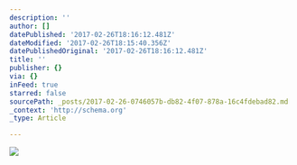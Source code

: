 ```yaml
---
description: ''
author: []
datePublished: '2017-02-26T18:16:12.481Z'
dateModified: '2017-02-26T18:15:40.356Z'
datePublishedOriginal: '2017-02-26T18:16:12.481Z'
title: ''
publisher: {}
via: {}
inFeed: true
starred: false
sourcePath: _posts/2017-02-26-0746057b-db82-4f07-878a-16c4fdebad82.md
_context: 'http://schema.org'
_type: Article

---
```

![](https://the-grid-user-content.s3-us-west-2.amazonaws.com/6a713438-83db-4002-b905-045703e15ac4.jpg)